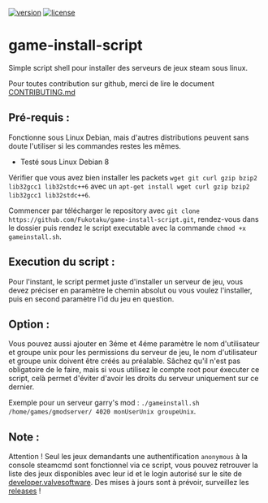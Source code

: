 [![version](https://img.shields.io/badge/Version-1.0-brightgreen.svg)](https://github.com/Fukotaku/game-install-script/releases/tag/1.0)
[![license](https://img.shields.io/badge/License-MIT-blue.svg)](https://github.com/Fukotaku/game-install-script/blob/master/LICENSE)
# game-install-script
Simple script shell pour installer des serveurs de jeux steam sous linux.

Pour toutes contribution sur github, merci de lire le document [CONTRIBUTING.md](https://github.com/Fukotaku/game-install-script/blob/master/CONTRIBUTING.md)


## Pré-requis :
Fonctionne sous Linux Debian, mais d'autres distributions peuvent sans doute l'utiliser si les commandes restes les mêmes.
- Testé sous Linux Debian 8

Vérifier que vous avez bien installer les packets `wget git curl gzip bzip2 lib32gcc1 lib32stdc++6` avec un `apt-get install wget curl gzip bzip2 lib32gcc1 lib32stdc++6`.

Commencer par télécharger le repository avec `git clone https://github.com/Fukotaku/game-install-script.git`, rendez-vous dans le dossier puis rendez le script executable avec la commande `chmod +x gameinstall.sh`.


## Execution du script :
Pour l'instant, le script permet juste d'installer un serveur de jeu, vous devez préciser en paramètre le chemin absolut ou vous voulez l'installer, puis en second paramètre l'id du jeu en question.


## Option :
Vous pouvez aussi ajouter en 3éme et 4éme paramètre le nom d'utilisateur et groupe unix pour les permissions du serveur de jeu, le nom d'utilisateur et groupe unix doivent être créés au préalable.
Sâchez qu'il n'est pas obligatoire de le faire, mais si vous utilisez le compte root pour éxecuter ce script, celà permet d'éviter d'avoir les droits du serveur uniquement sur ce dernier.

Exemple pour un serveur garry's mod : `./gameinstall.sh /home/games/gmodserver/ 4020 monUserUnix groupeUnix`.


## Note :
Attention !
Seul les jeux demandants une authentification `anonymous` à la console steamcmd sont fonctionnel via ce script, vous pouvez retrouver la liste des jeux disponibles avec leur id et le login autorisé sur le site de [developer.valvesoftware](https://developer.valvesoftware.com/wiki/Dedicated_Servers_List).
Des mises à jours sont à prévoir, surveillez les [releases](https://github.com/Fukotaku/game-install-script/releases) !
